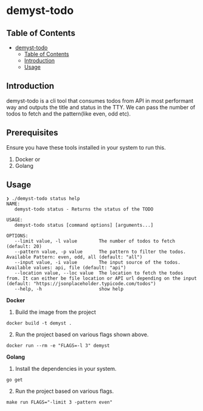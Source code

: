 # demyst-todo


## Table of Contents

- [demyst-todo](#demyst-todo)
  - [Table of Contents](#table-of-contents)
  - [Introduction](#introduction)
  - [Usage](#usage)

## Introduction

demyst-todo is a cli tool that consumes todos from API in most performant way and outputs the title and status in the TTY.
We can pass the number of todos to fetch and the pattern(like even, odd etc).

## Prerequisites
Ensure you have these tools installed in your system to run this.
1. Docker
or
2. Golang

## Usage
```
❯ ./demyst-todo status help
NAME:
   demyst-todo status - Returns the status of the TODO

USAGE:
   demyst-todo status [command options] [arguments...]

OPTIONS:
   --limit value, -l value        The number of todos to fetch (default: 20)
   --pattern value, -p value      The pattern to filter the todos. Available Pattern: even, odd, all (default: "all")
   --input value, -i value        The input source of the todos. Available values: api, file (default: "api")
   --location value, --loc value  The location to fetch the todos from. It can either be file location or API url depending on the input (default: "https://jsonplaceholder.typicode.com/todos")
   --help, -h                     show help
```
**Docker**
1. Build the image from the project
```
docker build -t demyst .                                                                                                                                                                                                                       
```
2. Run the project based on various flags shown above.
```
docker run --rm -e "FLAGS=-l 3" demyst
```
**Golang**

1. Install the dependencies in your system.
```
go get
```
2. Run the project based on various flags.
```
make run FLAGS="-limit 3 -pattern even"                                                                                                                                                                                                             
```
